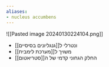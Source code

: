 ```yaml
---
aliases:
- nucleus accumbens
---
```


![[Pasted image 20240130224104.png]]
- ונטרלי ל[[גנגליונים בסיסיים]]
- משויך ל[[מערכת לימבית]]
- החלק הגחוני קדמי של ה[[סטריאטום]]